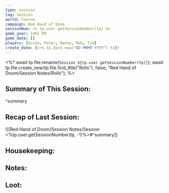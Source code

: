 ```yaml
---
type: session
tag: Session
world: Faerun
campaign: Red Hand of Doom
sessionNum: <% tp.user.getSessionNumber(tp) %>
game_year: 1491 DR
game_date: []
players: [Guido, Peter, Danny, Rob, Tim]
create_date: {{<% tp.date.now("DD MMMM YYYY") %>}}
---
```


<%* 
	await tp.file.rename(`Session ${tp.user.getSessionNumber(tp)}`);
	await tp.file.create_new(tp.file.find_tfile("Rolls"), false, "Red Hand of Doom/Session Notes/Rolls");
%>

## Summary of This Session:

^summary

## Recap of Last Session:
![[Red Hand of Doom/Session Notes/Session <%tp.user.getSessionNumber(tp, -1)%>#^summary]]

## Housekeeping:

## Notes:

## Loot:
